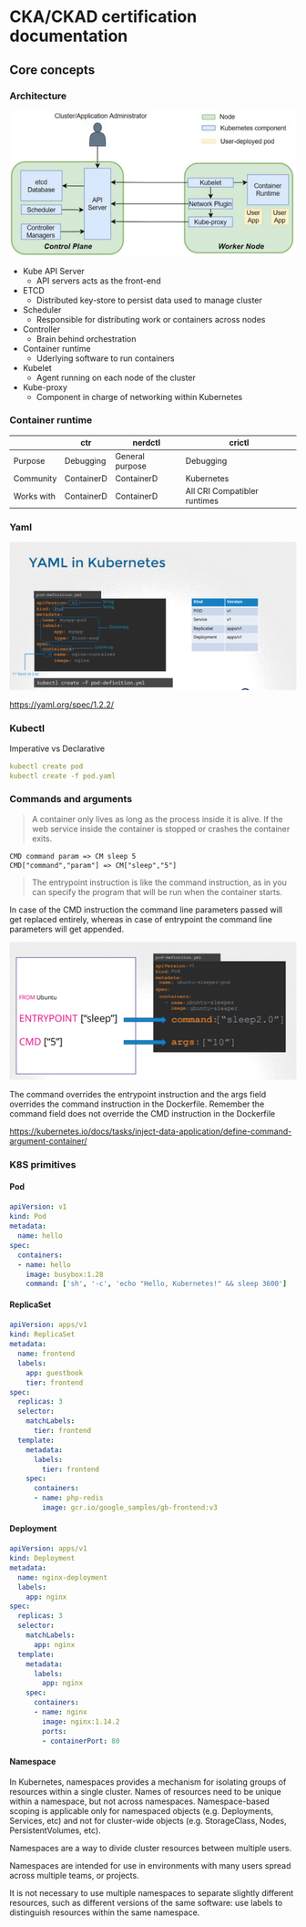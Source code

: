 # CKA/CKAD certification documentation

## Core concepts

### Architecture
![](./assets/01-architecture.PNG)

- Kube API Server
    - API servers acts as the front-end
- ETCD
    - Distributed key-store to persist data used to manage cluster
- Scheduler
    - Responsible for distributing work or containers across nodes
- Controller
    - Brain behind orchestration
- Container runtime
    - Uderlying software to run containers
- Kubelet
    - Agent running on each node of the cluster
- Kube-proxy
    - Component in charge of networking within Kubernetes

### Container runtime

||ctr|nerdctl|crictl|
|---|---|---|---|
|Purpose|Debugging|General purpose|Debugging|
|Community|ContainerD|ContainerD|Kubernetes|
|Works with|ContainerD|ContainerD|All CRI Compatibler runtimes|

### Yaml
![](./assets/02-yaml.PNG)

https://yaml.org/spec/1.2.2/

### Kubectl

Imperative vs Declarative

```yaml
kubectl create pod
kubectl create -f pod.yaml
```

### Commands and arguments

> A container only lives as long as the process inside it is alive. If the web service inside the container is stopped or crashes the container exits.

```shell
CMD command param => CM sleep 5
CMD["command","param"] => CM["sleep","5"]
```

> The entrypoint
instruction is like the command instruction, as in you can specify the program that will be run when the container starts.

In case of the CMD instruction the command line parameters passed will get replaced entirely, whereas in case of entrypoint the command line parameters will get appended.

![](./assets/03-command.PNG)

The command overrides the entrypoint instruction and the args field 
overrides the command instruction in the Dockerfile. Remember the command field does not override the CMD instruction in the Dockerfile

https://kubernetes.io/docs/tasks/inject-data-application/define-command-argument-container/

### K8S primitives

#### Pod

```yaml
apiVersion: v1
kind: Pod
metadata:
  name: hello
spec:
  containers:
  - name: hello
    image: busybox:1.28
    command: ['sh', '-c', 'echo "Hello, Kubernetes!" && sleep 3600']
```

#### ReplicaSet

```yaml
apiVersion: apps/v1
kind: ReplicaSet
metadata:
  name: frontend
  labels:
    app: guestbook
    tier: frontend
spec:
  replicas: 3
  selector:
    matchLabels:
      tier: frontend
  template:
    metadata:
      labels:
        tier: frontend
    spec:
      containers:
      - name: php-redis
        image: gcr.io/google_samples/gb-frontend:v3
```

#### Deployment

```yaml
apiVersion: apps/v1
kind: Deployment
metadata:
  name: nginx-deployment
  labels:
    app: nginx
spec:
  replicas: 3
  selector:
    matchLabels:
      app: nginx
  template:
    metadata:
      labels:
        app: nginx
    spec:
      containers:
      - name: nginx
        image: nginx:1.14.2
        ports:
        - containerPort: 80
```

#### Namespace

In Kubernetes, namespaces provides a mechanism for isolating groups of resources within a single cluster. Names of resources need to be unique within a namespace, but not across namespaces. Namespace-based scoping is applicable only for namespaced objects (e.g. Deployments, Services, etc) and not for cluster-wide objects (e.g. StorageClass, Nodes, PersistentVolumes, etc).

Namespaces are a way to divide cluster resources between multiple users.

Namespaces are intended for use in environments with many users spread across multiple teams, or projects.

It is not necessary to use multiple namespaces to separate slightly different resources, such as different versions of the same software: use labels to distinguish resources within the same namespace.